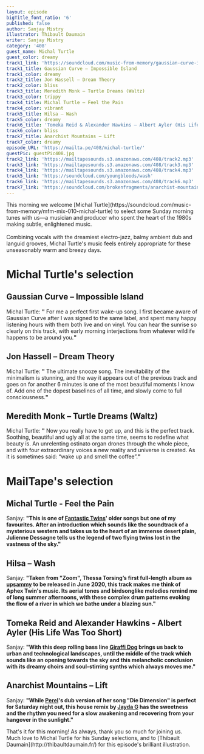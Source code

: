 ```yaml
---
layout: episode
bigTitle_font_ratio: '6'
published: false
author: Sanjay Mistry
illustrator: Thibault Daumain
writer: Sanjay Mistry
category: '408'
guest_name: Michal Turtle
guest_color: dreamy
track1_link: 'https://soundcloud.com/music-from-memory/gaussian-curve-impossible-island'
track1_title: Gaussian Curve – Impossible Island
track1_color: dreamy
track2_title: Jon Hassell – Dream Theory
track2_color: bliss
track3_title: Meredith Monk – Turtle Dreams (Waltz)
track3_color: trippy
track4_title: Michal Turtle – Feel the Pain
track4_color: vibrant
track5_title: Hilsa – Wash
track5_color: dreamy
track6_title: 'Tomeka Reid & Alexander Hawkins – Albert Ayler (His Life Was Too Short) '
track6_color: bliss
track7_title: Anarchist Mountains – Lift
track7_color: dreamy
episode_URL: 'https://mailta.pe/408/michal-turtle/'
guestPic: guestPic408.jpg
track2_link: 'https://mailtapesounds.s3.amazonaws.com/408/track2.mp3'
track3_link: 'https://mailtapesounds.s3.amazonaws.com/408/track3.mp3'
track4_link: 'https://mailtapesounds.s3.amazonaws.com/408/track4.mp3'
track5_link: 'https://soundcloud.com/youngbloods/wash'
track6_link: 'https://mailtapesounds.s3.amazonaws.com/408/track6.mp3'
track7_link: 'https://soundcloud.com/brokenfragments/anarchist-mountains-lift'
---
```

<p id="introduction"> This morning we welcome [Michal Turtle](https://soundcloud.com/music-from-memory/mfm-mix-010-michal-turtle) to select some Sunday morning tunes with us—a musician and producer who spent the heart of the 1980s making subtle, enlightened music. 
<br><br>
Combining vocals with the dreamiest electro-jazz, balmy ambient dub and languid grooves, Michal Turtle's music feels entirely appropriate for these unseasonably warm and breezy days.
</p>


# Michal Turtle's selection

## Gaussian Curve – Impossible Island
Michal Turtle: **"**<alarm> For me a perfect first wake-up song. I first became aware of Gaussian Curve after I was signed to the same label, and spent many happy listening hours with them both live and on vinyl. You can hear the sunrise so clearly on this track, with early morning interjections from whatever wildlife happens to be around you.**"**

## Jon Hassell – Dream Theory
Michal Turtle: **"**<Snooze button> The ultimate snooze song. The inevitability of the minimalism is stunning, and the way it appears out of the previous track and goes on for another 6 minutes is one of the most beautiful moments I know of. Add one of the dopest baselines of all time, and slowly come to full consciousness.**"**

## Meredith Monk – Turtle Dreams (Waltz)
Michal Turtle: **"**<repeat Snooze button> Now you really have to get up, and this is the perfect track. Soothing, beautiful and ugly all at the same time, seems to redefine what beauty is. An unrelenting ostinato organ drones through the whole piece, and with four extraordinary voices a new reality and universe is created. As it is sometimes said: “wake up and smell the coffee”.**"**


# MailTape's selection

## Michal Turtle - Feel the Pain
Sanjay: **"**This is one of [Fantastic Twins](https://fantastictwins.bandcamp.com/album/collected-twins-1)' older songs but one of my favourites. After an introduction which sounds like the soundtrack of a mysterious western and takes us to the heart of an immense desert plain, Julienne Dessagne tells us the legend of two flying twins lost in the vastness of the sky.**"**

## Hilsa – Wash
Sanjay: **"**Taken from "Zoom", Thessa Torsing’s first full-length album as [upsammy](https://upsammy.bandcamp.com/) to be released in June 2020, this track makes me think of Aphex Twin's music. Its aerial tones and birdsonglike melodies remind me of long summer afternoons, with these complex drum patterns evoking the flow of a river in which we bathe under a blazing sun.**"**

## Tomeka Reid and Alexander Hawkins - Albert Ayler (His Life Was Too Short)
Sanjay: **"**With this deep rolling bass line [Giraffi Dog](https://www.facebook.com/giraffidog/) brings us back to urban and technological landscapes, until the middle of the track which sounds like an opening towards the sky and this melancholic conclusion with its dreamy choirs and soul-stirring synths which always moves me.**"**

## Anarchist Mountains – Lift
Sanjay: **"**While [Perel](https://perelmusic.bandcamp.com/)'s dub version of her song "Die Dimension" is perfect for Saturday night out, this house remix by [Jayda G](https://jaydag.bandcamp.com/) has the sweetness and the rhythm you need for a slow awakening and recovering from your hangover in the sunlight.**"**


<p id="outroduction">That's it for this morning! As always, thank you so much for joining us. Much love to Michal Turtle for his Sunday selections, and to [Thibault Daumain](http://thibaultdaumain.fr/) for this episode's brilliant illustration.</p>

